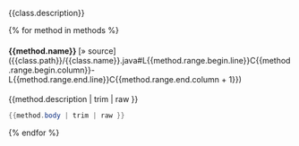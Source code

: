 {{class.description}}

{% for method in methods %}

#### {{method.name}} <span style="font-weight: normal">[&raquo; source]({{class.path}}/{{class.name}}.java#L{{method.range.begin.line}}C{{method.range.begin.column}}-L{{method.range.end.line}}C{{method.range.end.column + 1}})</span>

{{method.description | trim | raw }}

```java
{{method.body | trim | raw }}

```

{% endfor %}

